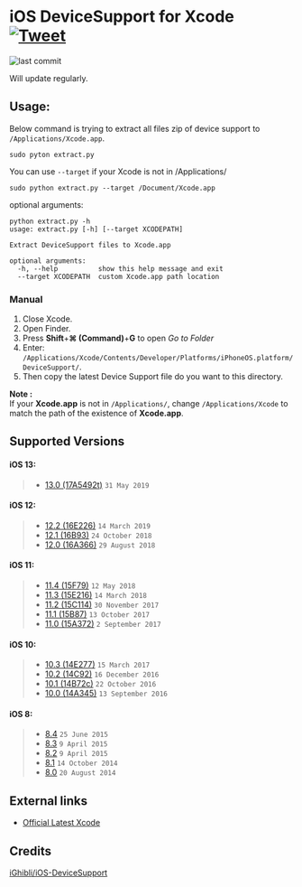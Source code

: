 # iOS DeviceSupport for Xcode [![Tweet](https://img.shields.io/twitter/url/http/shields.io.svg?style=social)](https://twitter.com/intent/tweet?text=Check%20out%20Xcode-iOS-DeviceSupport%20on%20GitHub&url=https://github.com/isatria/Xcode-iOS-DeviceSupport)

![last commit](https://img.shields.io/github/last-commit/isatria/Xcode-iOS-DeviceSupport.svg)


Will update regularly.

## Usage: ##
Below command is trying to extract all files zip of device support to `/Applications/Xcode.app`.

```pyton
sudo pyton extract.py
```

You can use `--target` if your Xcode is not in /Applications/

```pyton
sudo python extract.py --target /Document/Xcode.app
```
optional arguments:
```
python extract.py -h
usage: extract.py [-h] [--target XCODEPATH]

Extract DeviceSupport files to Xcode.app

optional arguments:
  -h, --help          show this help message and exit
  --target XCODEPATH  custom Xcode.app path location
```
### Manual ###
1. Close Xcode.
2. Open Finder.
3. Press **Shift**+**⌘ (Command)**+**G** to open *Go to Folder*
4. Enter: `/Applications/Xcode/Contents/Developer/Platforms/iPhoneOS.platform/DeviceSupport/`.
5. Then copy the latest Device Support file do you want to this directory.

**Note :**  
If your **Xcode.app** is not in `/Applications/`, change `/Applications/Xcode` to match the path of the existence of **Xcode.app**.

## Supported Versions ##
#### iOS 13: ####
> * [13.0 (17A5492t)](https://github.com/isatria/Xcode-iOS-DeviceSupport/raw/master/src/13.0.zip) `31 May 2019`

#### iOS 12: ####
> * [12.2 (16E226)](https://github.com/isatria/Xcode-iOS-DeviceSupport/raw/master/src/12.2%20(16E226).zip) `14 March 2019`
> * [12.1 (16B93)](https://github.com/isatria/Xcode-iOS-DeviceSupport/raw/master/src/12.1.zip) `24 October 2018`
> * [12.0 (16A366)](https://github.com/isatria/Xcode-iOS-DeviceSupport/raw/master/src/12.0.zip) `29 August 2018`

#### iOS 11: ####
> * [11.4 (15F79)](https://github.com/isatria/Xcode-iOS-DeviceSupport/raw/master/src/11.4.zip) `12 May 2018`
> * [11.3 (15E216)](https://github.com/isatria/Xcode-iOS-DeviceSupport/raw/master/src/11.3.zip) `14 March 2018`
> * [11.2 (15C114)](https://github.com/isatria/Xcode-iOS-DeviceSupport/raw/master/src/11.2.zip) `30 November 2017`
> * [11.1 (15B87)](https://github.com/isatria/Xcode-iOS-DeviceSupport/raw/master/src/11.1.zip) `13 October 2017`
> * [11.0 (15A372)](https://github.com/isatria/Xcode-iOS-DeviceSupport/raw/master/src/11.0.zip) `2 September 2017`

#### iOS 10: ####
> * [10.3 (14E277)](https://github.com/isatria/Xcode-iOS-DeviceSupport/raw/master/src/10.3.zip) `15 March 2017`
> * [10.2 (14C92)](https://github.com/isatria/Xcode-iOS-DeviceSupport/raw/master/src/10.2.zip) `16 December 2016`
> * [10.1 (14B72c)](https://github.com/isatria/Xcode-iOS-DeviceSupport/raw/master/src/10.1.zip) `22 October 2016`
> * [10.0 (14A345)](https://github.com/isatria/Xcode-iOS-DeviceSupport/raw/master/src/10.0.zip) `13 September 2016`

#### iOS 8: ####
> * [8.4](https://github.com/isatria/Xcode-iOS-DeviceSupport/raw/master/src/8.4.zip) `25 June 2015`
> * [8.3](https://github.com/isatria/Xcode-iOS-DeviceSupport/raw/master/src/8.3.zip) `9 April 2015`
> * [8.2](https://github.com/isatria/Xcode-iOS-DeviceSupport/raw/master/src/8.2.zip) `9 April 2015`
> * [8.1](https://github.com/isatria/Xcode-iOS-DeviceSupport/raw/master/src/8.1.zip) `14 October 2014`
> * [8.0](https://github.com/isatria/Xcode-iOS-DeviceSupport/raw/master/src/8.0.zip) `20 August 2014`

## External links ##
* [Official Latest Xcode](https://developer.apple.com/services-account/download?path=/WWDC_2019/Xcode_11_Beta/Xcode_11_Beta.xip)

## Credits ##
[iGhibli/iOS-DeviceSupport](https://github.com/iGhibli/iOS-DeviceSupport)
